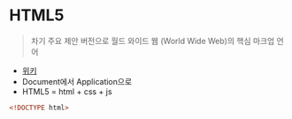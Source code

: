# HTML5

> 차기 주요 제안 버전으로 월드 와이드 웹 (World Wide Web)의 핵심 마크업 언어

* [위키](http://ko.wikipedia.org/wiki/HTML5)
* Document에서 Application으로 
* HTML5 = html + css + js


```html
<!DOCTYPE html>
```